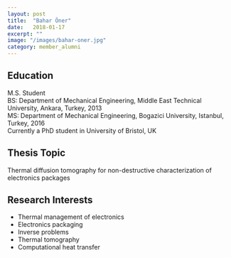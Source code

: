 ```yaml
---
layout: post
title:  "Bahar Öner"
date:   2018-01-17
excerpt: ""
image: "/images/bahar-oner.jpg"
category: member_alumni
---
```


## Education
M.S. Student <br>
BS: Department of Mechanical Engineering, Middle East Technical University, Ankara, Turkey, 2013    <br>
MS: Department of Mechanical Engineering, Bogazici University, Istanbul, Turkey, 2016    <br>
Currently a PhD student in University of Bristol, UK <br>

## Thesis Topic
Thermal diffusion tomography for non-destructive characterization of electronics packages

## Research Interests
- Thermal management of electronics
- Electronics packaging
- Inverse problems
- Thermal tomography
- Computational heat transfer
